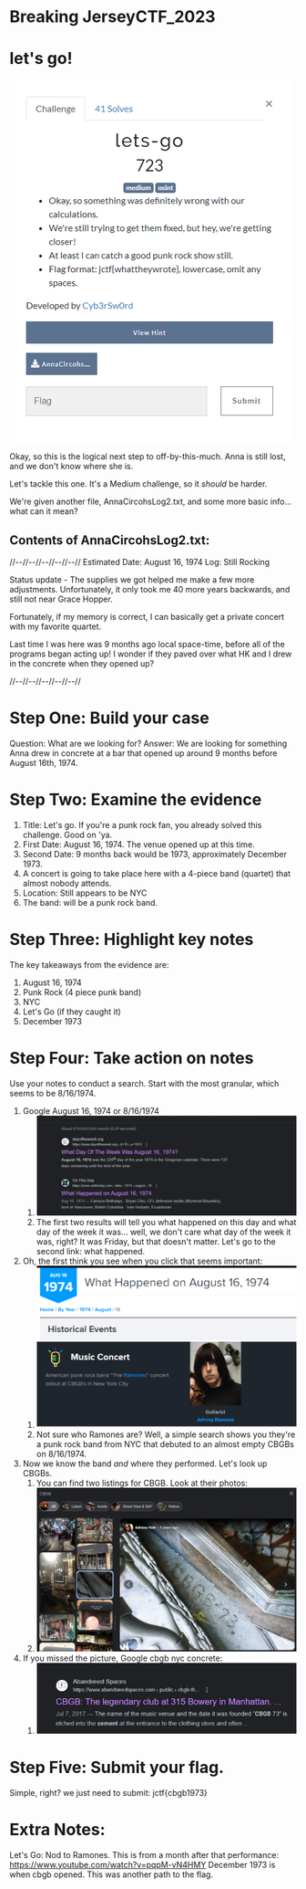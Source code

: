 # Breaking JerseyCTF_2023

# let's go!

![Alt text](image.png)

Okay, so this is the logical next step to off-by-this-much. Anna is still lost, and we don't know where she is.

Let's tackle this one. It's a Medium challenge, so it *should* be harder.

We're given another file, AnnaCircohsLog2.txt, and some more basic info... what can it mean?

## Contents of AnnaCircohsLog2.txt:
//--//--//--//--//--//
Estimated Date: August 16, 1974
Log: Still Rocking

Status update - The supplies we got helped me make a few more adjustments.
Unfortunately, it only took me 40 more years backwards, and still not near Grace Hopper.

Fortunately, if my memory is correct, I can basically get a private concert with my favorite quartet.

Last time I was here was 9 months ago local space-time, before all of the programs began acting up! I wonder if they paved over what HK and I drew in the concrete when they opened up?

//--//--//--//--//--//


# Step One: Build your case

Question: What are we looking for?
Answer: We are looking for something Anna drew in concrete at a bar that opened up around 9 months before August 16th, 1974. 

# Step Two: Examine the evidence

1. Title: Let's go. If you're a punk rock fan, you already solved this challenge. Good on 'ya.
2. First Date: August 16, 1974. The venue opened up at this time.
3. Second Date: 9 months back would be 1973, approximately December 1973. 
4. A concert is going to take place here with a 4-piece band (quartet) that almost nobody attends.
5. Location: Still appears to be NYC
6. The band: will be a punk rock band.


# Step Three: Highlight key notes

The key takeaways from the evidence are:
1. August 16, 1974
2. Punk Rock (4 piece punk band)
3. NYC
4. Let's Go (if they caught it)
5. December 1973

# Step Four: Take action on notes

Use your notes to conduct a search. Start with the most granular, which seems to be 8/16/1974.

1. Google August 16, 1974 or 8/16/1974
   1. ![Alt text](image-1.png)
   2. The first two results will tell you what happened on this day and what day of the week it was... well, we don't care what day of the week it was, right? It was Friday, but that doesn't matter. Let's go to the second link: what happened.
2. Oh, the first think you see when you click that seems important:
   1. ![Alt text](image-2.png)
   2. Not sure who Ramones are? Well, a simple search shows you they're a punk rock band from NYC that debuted to an almost empty CBGBs on 8/16/1974.
3. Now we know the band *and* where they performed. Let's look up CBGBs.
   1. You can find two listings for CBGB. Look at their photos:
   2. ![Alt text](image-3.png)
4. If you missed the picture, Google cbgb nyc concrete:
   1. ![Alt text](image-4.png)


# Step Five: Submit your flag.

Simple, right? we just need to submit: jctf{cbgb1973}


# Extra Notes:

Let's Go: Nod to Ramones.
This is from a month after that performance: https://www.youtube.com/watch?v=pqpM-vN4HMY
December 1973 is when cbgb opened. This was another path to the flag.


